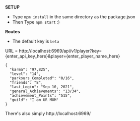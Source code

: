 **SETUP**

- Type `npm install` in the same directory as the package.json
- Then Type `npm start` :)



**Routes**

- The default key is `beta`

URL = http://localhost:6969/api/v1/player?key={enter_api_key_here}&player={enter_player_name_here}
```
{
  "karma": "97,825",
  "level": "14",
  "parkours_Completed": "0/16",
  "friends": "8",
  "last_Login": "Sep 10, 2021",
  "general_Achievements": "13/34",
  "achievement_Points": "515",
  "guild": "I am UR MOM"
}
```

There's also simply http://localhost:6969/
